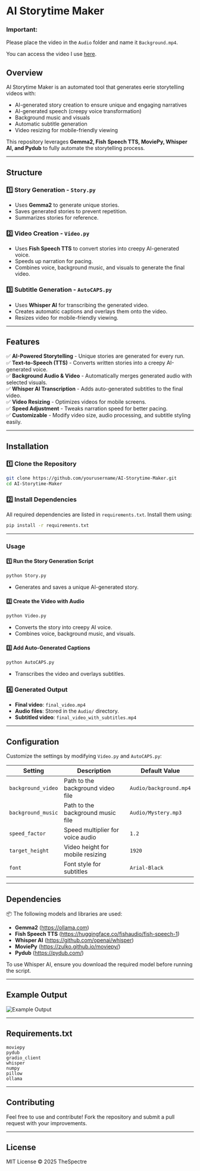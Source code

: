 # AI Storytime Maker

### Important:
Please place the video in the `Audio` folder and name it `Background.mp4`.

You can access the video I use [here](#).

## Overview
AI Storytime Maker is an automated tool that generates eerie storytelling videos with:
- AI-generated story creation to ensure unique and engaging narratives
- AI-generated speech (creepy voice transformation)
- Background music and visuals
- Automatic subtitle generation
- Video resizing for mobile-friendly viewing

This repository leverages **Gemma2, Fish Speech TTS, MoviePy, Whisper AI, and Pydub** to fully automate the storytelling process.

---

## Structure

### 1️⃣ **Story Generation - `Story.py`**
- Uses **Gemma2** to generate unique stories.
- Saves generated stories to prevent repetition.
- Summarizes stories for reference.

### 2️⃣ **Video Creation - `Video.py`**
- Uses **Fish Speech TTS** to convert stories into creepy AI-generated voice.
- Speeds up narration for pacing.
- Combines voice, background music, and visuals to generate the final video.

### 3️⃣ **Subtitle Generation - `AutoCAPS.py`**
- Uses **Whisper AI** for transcribing the generated video.
- Creates automatic captions and overlays them onto the video.
- Resizes video for mobile-friendly viewing.

---

## Features
✅ **AI-Powered Storytelling** - Unique stories are generated for every run.  
✅ **Text-to-Speech (TTS)** - Converts written stories into a creepy AI-generated voice.  
✅ **Background Audio & Video** - Automatically merges generated audio with selected visuals.  
✅ **Whisper AI Transcription** - Adds auto-generated subtitles to the final video.  
✅ **Video Resizing** - Optimizes videos for mobile screens.  
✅ **Speed Adjustment** - Tweaks narration speed for better pacing.  
✅ **Customizable** - Modify video size, audio processing, and subtitle styling easily.  

---

## Installation

### 1️⃣ Clone the Repository
```bash
git clone https://github.com/yourusername/AI-Storytime-Maker.git
cd AI-Storytime-Maker
```

### 2️⃣ Install Dependencies
All required dependencies are listed in `requirements.txt`. Install them using:
```bash
pip install -r requirements.txt
```

---

### Usage

#### 1️⃣ Run the Story Generation Script
```bash
python Story.py
```
- Generates and saves a unique AI-generated story.

#### 2️⃣ Create the Video with Audio
```bash
python Video.py
```
- Converts the story into creepy AI voice.
- Combines voice, background music, and visuals.

#### 3️⃣ Add Auto-Generated Captions
```bash
python AutoCAPS.py
```
- Transcribes the video and overlays subtitles.

### 4️⃣ Generated Output
- **Final video**: `final_video.mp4`
- **Audio files**: Stored in the `Audio/` directory.
- **Subtitled video**: `final_video_with_subtitles.mp4`

---

## Configuration
Customize the settings by modifying `Video.py` and `AutoCAPS.py`:

| Setting | Description | Default Value |
|---------|-------------|---------------|
| `background_video` | Path to the background video file | `Audio/background.mp4` |
| `background_music` | Path to the background music file | `Audio/Mystery.mp3` |
| `speed_factor` | Speed multiplier for voice audio | `1.2` |
| `target_height` | Video height for mobile resizing | `1920` |
| `font` | Font style for subtitles | `Arial-Black` |

---

## Dependencies

📦 The following models and libraries are used:
- **Gemma2** (https://ollama.com)
- **Fish Speech TTS** (https://huggingface.co/fishaudio/fish-speech-1)
- **Whisper AI** (https://github.com/openai/whisper)
- **MoviePy** (https://zulko.github.io/moviepy/)
- **Pydub** (https://pydub.com/)

To use Whisper AI, ensure you download the required model before running the script.

---

## Example Output
![Example Output](https://via.placeholder.com/800x400?text=Final+Generated+Video)

---

## Requirements.txt
```
moviepy
pydub
gradio_client
whisper
numpy
pillow
ollama
```

---

## Contributing
Feel free to use and contribute! Fork the repository and submit a pull request with your improvements.

---

## License
MIT License © 2025 TheSpectre

